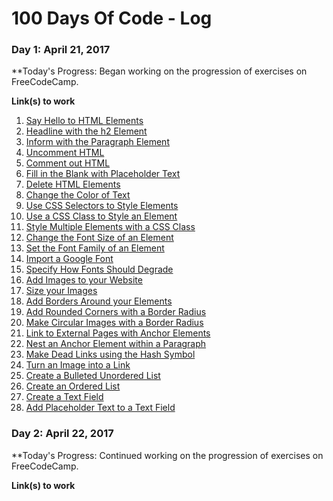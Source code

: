 # 100 Days Of Code - Log

<!-- ### Day 0: February 30, 2016 (Example 1)
##### (delete me or comment me out)

**Today's Progress**: Fixed CSS, worked on canvas functionality for the app.

**Thoughts:** I really struggled with CSS, but, overall, I feel like I am slowly getting better at it. Canvas is still new for me, but I managed to figure out some basic functionality.

**Link to work:** [Calculator App](http://www.example.com)

### Day 0: February 30, 2016 (Example 2)
##### (delete me or comment me out)

**Today's Progress**: Fixed CSS, worked on canvas functionality for the app.

**Thoughts**: I really struggled with CSS, but, overall, I feel like I am slowly getting better at it. Canvas is still new for me, but I managed to figure out some basic functionality.

**Link(s) to work**: [Calculator App](http://www.example.com)


### Day 1: June 27, Monday

**Today's Progress**: I've gone through many exercises on FreeCodeCamp.

**Thoughts** I've recently started coding, and it's a great feeling when I finally solve an algorithm challenge after a lot of attempts and hours spent.

**Link(s) to work**
1. [Find the Longest Word in a String](https://www.freecodecamp.com/challenges/find-the-longest-word-in-a-string)
2. [Title Case a Sentence](https://www.freecodecamp.com/challenges/title-case-a-sentence) -->

### Day 1: April 21, 2017

**Today's Progress: Began working on the progression of exercises on FreeCodeCamp.

**Link(s) to work**
1. [Say Hello to HTML Elements](https://www.freecodecamp.com/challenges/say-hello-to-html-elements)
2. [Headline with the h2 Element](https://www.freecodecamp.com/challenges/headline-with-the-h2-element)
3. [Inform with the Paragraph Element](https://www.freecodecamp.com/challenges/inform-with-the-paragraph-element)
4. [Uncomment HTML](https://www.freecodecamp.com/challenges/uncomment-html)
5. [Comment out HTML](https://www.freecodecamp.com/challenges/comment-out-html)
6. [Fill in the Blank with Placeholder Text](https://www.freecodecamp.com/challenges/fill-in-the-blank-with-placeholder-text)
7. [Delete HTML Elements](https://www.freecodecamp.com/challenges/delete-html-elements)
8. [Change the Color of Text](https://www.freecodecamp.com/challenges/change-the-color-of-text)
9. [Use CSS Selectors to Style Elements](https://www.freecodecamp.com/challenges/use-css-selectors-to-style-elements)
10. [Use a CSS Class to Style an Element](https://www.freecodecamp.com/challenges/use-a-css-class-to-style-an-element)
11. [Style Multiple Elements with a CSS Class](https://www.freecodecamp.com/challenges/style-multiple-elements-with-a-css-class)
12. [Change the Font Size of an Element](https://www.freecodecamp.com/challenges/change-the-font-size-of-an-element)
13. [Set the Font Family of an Element](https://www.freecodecamp.com/challenges/set-the-font-family-of-an-element)
14. [Import a Google Font](https://www.freecodecamp.com/challenges/import-a-google-font)
15. [Specify How Fonts Should Degrade](https://www.freecodecamp.com/challenges/specify-how-fonts-should-degrade)
16. [Add Images to your Website](https://www.freecodecamp.com/challenges/add-images-to-your-website)
17. [Size your Images](https://www.freecodecamp.com/challenges/size-your-images)
18. [Add Borders Around your Elements](https://www.freecodecamp.com/challenges/add-borders-around-your-elements)
19. [Add Rounded Corners with a Border Radius](https://www.freecodecamp.com/challenges/add-rounded-corners-with-a-border-radius)
20. [Make Circular Images with a Border Radius](https://www.freecodecamp.com/challenges/make-circular-images-with-a-border-radius)
21. [Link to External Pages with Anchor Elements](https://www.freecodecamp.com/challenges/link-to-external-pages-with-anchor-elements)
22. [Nest an Anchor Element within a Paragraph](https://www.freecodecamp.com/challenges/nest-an-anchor-element-within-a-paragraph)
23. [Make Dead Links using the Hash Symbol](https://www.freecodecamp.com/challenges/make-dead-links-using-the-hash-symbol)
24. [Turn an Image into a Link](https://www.freecodecamp.com/challenges/turn-an-image-into-a-link)
25. [Create a Bulleted Unordered List](https://www.freecodecamp.com/challenges/create-a-bulleted-unordered-list)
26. [Create an Ordered List](https://www.freecodecamp.com/challenges/create-an-ordered-list)
27. [Create a Text Field](https://www.freecodecamp.com/challenges/create-a-text-field)
28. [Add Placeholder Text to a Text Field](https://www.freecodecamp.com/challenges/add-placeholder-text-to-a-text-field)

### Day 2: April 22, 2017

**Today's Progress: Continued working on the progression of exercises on FreeCodeCamp.

**Link(s) to work**
<!-- 1. []()
2. []()
3. []()
4. []()
5. []()
6. []()
7. []()
8. []()
9. []()
10. []()
11. []()
12. []()
13. []()
14. []()
15. []() -->

<!-- ### Day 3: 

**Today's Progress: 

**Link(s) to work**


### Day 4: 

**Today's Progress:

**Link(s) to work**


### Day 5: 

**Today's Progress:

**Link(s) to work**


### Day 6: 

**Today's Progress:

**Link(s) to work**


### Day 7: 

**Today's Progress:

**Link(s) to work**


### Day 8: 

**Today's Progress:

**Link(s) to work**


### Day 9: 

**Today's Progress:

**Link(s) to work**


### Day 10: 

**Today's Progress:

**Link(s) to work**
